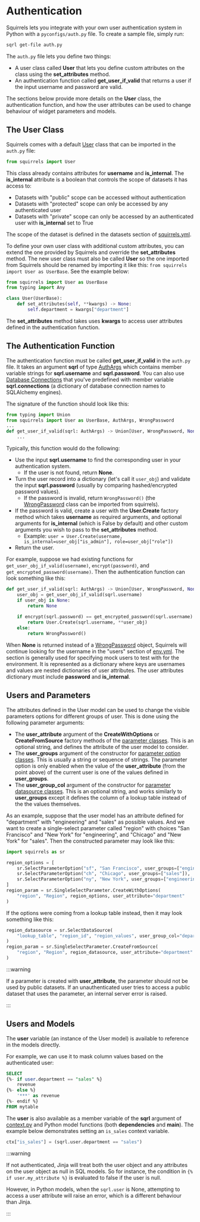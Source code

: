 # Authentication

Squirrels lets you integrate with your own user authentication system in Python with a `pyconfigs/auth.py` file. To create a sample file, simply run:

```bash
sqrl get-file auth.py
```

The `auth.py` file lets you define two things:

- A user class called **User** that lets you define custom attributes on the class using the **set_attributes** method.
- An authentication function called **get_user_if_valid** that returns a user if the input username and password are valid.

The sections below provide more details on the **User** class, the authentication function, and how the user attributes can be used to change behaviour of widget parameters and models.

## The User Class

Squirrels comes with a default [User] class that can be imported in the `auth.py` file:

```python
from squirrels import User
```

This class already contains attributes for **username** and **is_internal**. The **is_internal** attribute is a boolean that controls the scope of datasets it has access to:

- Datasets with "public" scope can be accessed without authentication
- Datasets with "protected" scope can only be accessed by any authenticated user
- Datasets with "private" scope can only be accessed by an authenticated user with **is_internal** set to True

The scope of the dataset is defined in the datasets section of [squirrels.yml].

To define your own user class with additional custom attributes, you can extend the one provided by Squirrels and override the **set_attributes** method. The new user class must also be called **User** so the one imported from Squirrels should be renamed by importing it like this: `from squirrels import User as UserBase`. See the example below:

```python
from squirrels import User as UserBase
from typing import Any

class User(UserBase):
    def set_attributes(self, **kwargs) -> None:
        self.department = kwargs["department"]
```

The **set_attributes** method takes uses **kwargs** to access user attributes defined in the authentication function.

## The Authentication Function

The authentication function must be called **get_user_if_valid** in the `auth.py` file. It takes an argument **sqrl** of type [AuthArgs] which contains member variable strings for **sqrl.username** and **sqrl.password**. You can also use [Database Connections] that you've predefined with member variable **sqrl.connections** (a dictionary of database connection names to SQLAlchemy engines).

The signature of the function should look like this:

```python
from typing import Union
from squirrels import User as UserBase, AuthArgs, WrongPassword
...
def get_user_if_valid(sqrl: AuthArgs) -> Union[User, WrongPassword, None]:
    ...
```

Typically, this function would do the following:
- Use the input **sqrl.username** to find the corresponding user in your authentication system.
  - If the user is not found, return **None**.
- Turn the user record into a dictionary (let's call it `user_obj`) and validate the input **sqrl.password** (usually by comparing hashed/encrypted password values).
  - If the password is invalid, return `WrongPassword()` (the [WrongPassword] class can be imported from squirrels).
- If the password is valid, create a user with the **User.Create** factory method which takes **username** as required arguments, and optional arguments for **is_internal** (which is False by default) and other custom arguments you wish to pass to the **set_attributes** method.
  - Example: `user = User.Create(username, is_internal=user_obj["is_admin"], role=user_obj["role"])`
- Return the user.

For example, suppose we had existing functions for `get_user_obj_if_valid(username)`, `encrypt(password)`, and `get_encrypted_password(username)`. Then the authentication function can look something like this:

```python
def get_user_if_valid(sqrl: AuthArgs) -> Union[User, WrongPassword, None]:
    user_obj = get_user_obj_if_valid(sqrl.username)
    if user_obj is None:
        return None
    
    if encrypt(sqrl.password) == get_encrypted_password(sqrl.username):
        return User.Create(sqrl.username, **user_obj)
    else:
        return WrongPassword()
```

When **None** is returned instead of a [WrongPassword] object, Squirrels will continue looking for the username in the "users" section of [env.yml]. The section is generally used for specifying mock users to test with for the environment. It is represented as a dictionary where keys are usernames and values are nested dictionaries of user attributes. The user attributes dictionary must include **password** and **is_internal**.

## Users and Parameters

The attributes defined in the User model can be used to change the visible parameters options for different groups of user. This is done using the following parameter arguments:

- The **user_attribute** argument of the **CreateWithOptions** or **CreateFromSource** factory methods of the [parameter classes](../../references/python/parameters/Parameter). This is an optional string, and defines the attribute of the user model to consider.
- The **user_groups** argument of the constructor for [parameter option classes](../../references/python/parameter_options/ParameterOption). This is usually a string or sequence of strings. The parameter option is only enabled when the value of the **user_attribute** (from the point above) of the current user is one of the values defined in **user_groups**.
- The **user_group_col** argument of the constructor for [parameter datasource classes](../../references/python/data_sources/DataSource). This is an optional string, and works similarly to **user_groups** except it defines the column of a lookup table instead of the the values themselves.

As an example, suppose that the user model has an attribute defined for "department" with "engineering" and "sales" as possible values. And we want to create a single-select parameter called "region" with choices "San Francisco" and "New York" for "engineering", and "Chicago" and "New York" for "sales". Then the constructed parameter may look like this:

```python
import squirrels as sr

region_options = [
    sr.SelectParameterOption("sf", "San Francisco", user_groups=["engineering"]),
    sr.SelectParameterOption("ch", "Chicago", user_groups=["sales"]),
    sr.SelectParameterOption("ny", "New York", user_groups=["engineering", "sales"])
]
region_param = sr.SingleSelectParameter.CreateWithOptions(
    "region", "Region", region_options, user_attribute="department"
)
```

If the options were coming from a lookup table instead, then it may look something like this:

```python
region_datasource = sr.SelectDataSource(
    "lookup_table", "region_id", "region_values", user_group_col="department_col"
)
region_param = sr.SingleSelectParameter.CreateFromSource(
    "region", "Region", region_datasource, user_attribute="department"
)
```

:::warning

If a parameter is created with **user_attribute**, the parameter should not be used by public datasets. If an unauthenticated user tries to access a public dataset that uses the parameter, an internal server error is raised.

:::

## Users and Models

The **user** variable (an instance of the User model) is available to reference in the models directly.

For example, we can use it to mask column values based on the authenticated user:

```sql
SELECT
{%- if user.department == "sales" %}
    revenue
{%- else %}
    '***' as revenue
{%- endif %}
FROM mytable
```

The **user** is also available as a member variable of the **sqrl** argument of [context.py] and Python model functions (both **dependencies** and **main**). The example below demonstrates setting an `is_sales` context variable.

```python
ctx["is_sales"] = (sqrl.user.department == "sales")
```

:::warning

If not authenticated, Jinja will treat both the user object and any attributes on the user object as null in SQL models. So for instance, the condition in `{% if user.my_attribute %}` is evaluated to false if the user is null.

However, in Python models, when the `sqrl.user` is None, attempting to access a user attribute will raise an error, which is a different behaviour than Jinja.

:::


[squirrels.yml]: ./project-file
[context.py]: ./context
[AuthArgs]: ../../references/python/arguments/AuthArgs
[User]: ../../references/python/user_base/User
[WrongPassword]: ../../references/python/user_base/WrongPassword
[Database Connections]: ./connections
[env.yml]: ./environcfg
